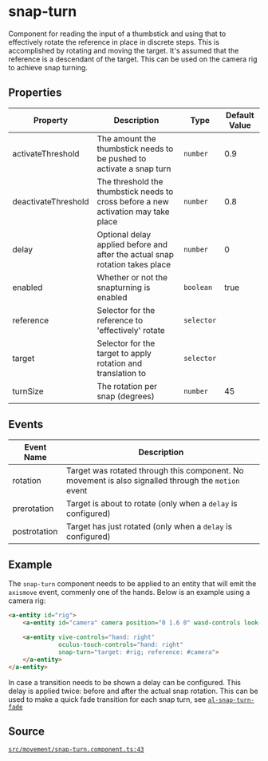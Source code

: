 # snap-turn
Component for reading the input of a thumbstick and using that to effectively rotate the reference
in place in discrete steps. This is accomplished by rotating and moving the target. It's assumed that
the reference is a descendant of the target. This can be used on the camera rig to achieve snap turning.

## Properties
| Property | Description | Type | Default Value |
|----------|-------------|------|---------------|
| activateThreshold | The amount the thumbstick needs to be pushed to activate a snap turn | `number` | 0.9 |
| deactivateThreshold | The threshold the thumbstick needs to cross before a new activation may take place | `number` | 0.8 |
| delay | Optional delay applied before and after the actual snap rotation takes place | `number` | 0 |
| enabled | Whether or not the snapturning is enabled | `boolean` | true |
| reference | Selector for the reference to 'effectively' rotate | `selector` |  |
| target | Selector for the target to apply rotation and translation to | `selector` |  |
| turnSize | The rotation per snap (degrees) | `number` | 45 |

## Events
| Event Name | Description  |
|------------|--------------|
| rotation |  Target was rotated through this component. No movement is also signalled through      the `motion` event |
| prerotation |   Target is about to rotate (only when a `delay` is configured) |
| postrotation |  Target has just rotated (only when a `delay` is configured) |

## Example
The `snap-turn` component needs to be applied to an entity that will emit the `axismove` event,
commenly one of the hands. Below is an example using a camera rig:
```HTML
<a-entity id="rig">
    <a-entity id="camera" camera position="0 1.6 0" wasd-controls look-controls></a-entity>

    <a-entity vive-controls="hand: right"
              oculus-touch-controls="hand: right"
              snap-turn="target: #rig; reference: #camera">
    </a-entity>
</a-entity>
```

In case a transition needs to be shown a delay can be configured. This delay is applied twice: before and
after the actual snap rotation. This can be used to make a quick fade transition for each snap turn,
see [`al-snap-turn-fade`](../auxillary/al-snap-turn-fade.primitive.md)

## Source
[`src/movement/snap-turn.component.ts:43`](https://github.com/mrxz/aframe-locomotion/blob/e0a555a/src/movement/snap-turn.component.ts#L43)
